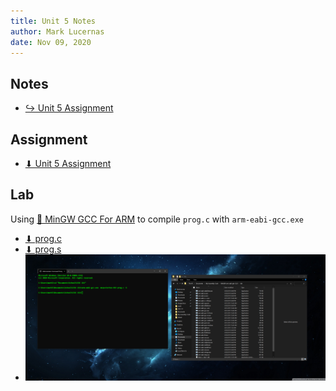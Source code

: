```yaml
---
title: Unit 5 Notes
author: Mark Lucernas
date: Nov 09, 2020
---
```



## Notes

- [↪ Unit 5 Assignment](notes)

## Assignment

- [⬇ Unit 5 Assignment](file:../../../../files/fall-2020/CISC-211/unit-5/unit-5_assignment.pdf)

## Lab

Using [📄 MinGW GCC For
ARM](https://sourceforge.net/projects/mingw-gcc-arm-eabi/) to compile `prog.c`
with `arm-eabi-gcc.exe`

- [⬇ prog.c](file:../../../../files/fall-2020/CISC-211/unit-5/prog.c)
- [⬇ prog.s](file:../../../../files/fall-2020/CISC-211/unit-5/prog.c)
- ![Screenshot](../../../../files/fall-2020/CISC-211/unit-5/unit-5_lab_screenshot.png)

